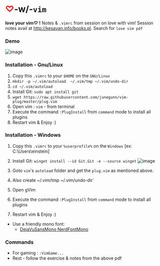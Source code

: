# <font color=red>♡</font>-w/-`vim`
**love your vim♡ !** Notes & `.vimrc` from session on love with vim! Session notes avail at http://kesavan.info/books.pl. Search for `love vim pdf`


### Demo
![image](https://user-images.githubusercontent.com/1879445/124226927-79b62e00-dacf-11eb-96e9-35c49d688fc0.png)


### Installation - Gnu/Linux

1. Copy this `.vimrc` to your `$HOME` on the `GNU/Linux`
1. `mkdir -p ~/.vim/autoload  ~/.vim/tmp ~/.vim/undo-dir`
1. `cd ~/.vim/autoload`
1. Install Git: `sudo apt install git`  
1. `wget https://raw.githubusercontent.com/junegunn/vim-plug/master/plug.vim`
1. Open vim : `vim` - from terminal
1. Execute the command `:PlugInstall`  from `command` mode to install all plugins
1. Restart vim & Enjoy :)

### Installation - Windows

1. Copy this `.vimrc` to your `%userprofile%` on the `Windows` [ex: C:\Users\einstein]
1. Install Git:  `winget install --id Git.Git -e --source winget` ![image](https://user-images.githubusercontent.com/1879445/147502821-f0cbf96a-9eb7-4fb0-989b-d1ffacd2d498.png)

1. Goto `vim`'s `autoload` folder and get the `plug.vim` as mentioned above.
1. Also create  ~/.vim/tmp ~/.vim/undo-dir`
1. Open gVim 
1. Execute the command `:PlugInstall`  from `command` mode to install all plugins
1. Restart vim & Enjoy :)


* Use a friendly mono font:
	- [DejaVuSansMono NerdFontMono](https://raw.githubusercontent.com/ryanoasis/nerd-fonts/master/patched-fonts/DejaVuSansMono/Regular/complete/DejaVu%20Sans%20Mono%20Nerd%20Font%20Complete%20Mono.ttf)

### Commands
* For gaming : `:VimGame...`
* Rest - follow the exercise & notes from the above pdf
